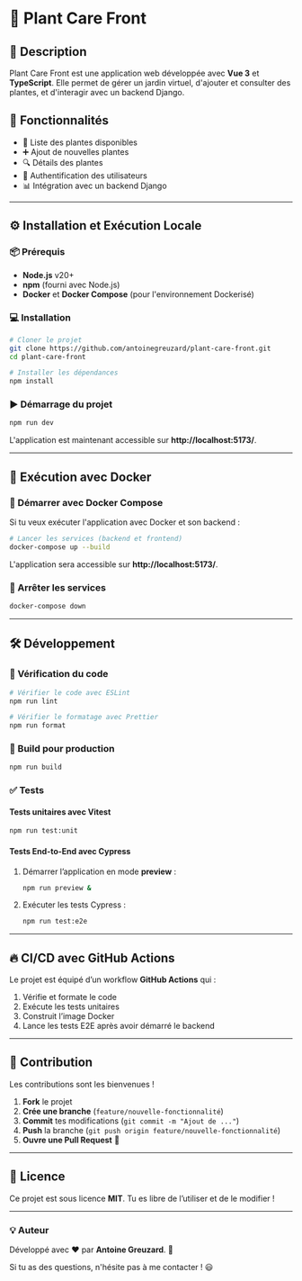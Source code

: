 # 🌿 Plant Care Front

## 📌 Description
Plant Care Front est une application web développée avec **Vue 3** et **TypeScript**. Elle permet de gérer un jardin virtuel, d'ajouter et consulter des plantes, et d'interagir avec un backend Django.

## 🚀 Fonctionnalités
- 📜 Liste des plantes disponibles
- ➕ Ajout de nouvelles plantes
- 🔍 Détails des plantes
- 🔐 Authentification des utilisateurs
- 📊 Intégration avec un backend Django

---

## ⚙️ Installation et Exécution Locale

### 📦 Prérequis
- **Node.js** v20+
- **npm** (fourni avec Node.js)
- **Docker** et **Docker Compose** (pour l'environnement Dockerisé)

### 💻 Installation
```sh
# Cloner le projet
git clone https://github.com/antoinegreuzard/plant-care-front.git
cd plant-care-front

# Installer les dépendances
npm install
```

### ▶️ Démarrage du projet
```sh
npm run dev
```
L'application est maintenant accessible sur **http://localhost:5173/**.

---

## 🐳 Exécution avec Docker

### 🚀 Démarrer avec Docker Compose
Si tu veux exécuter l'application avec Docker et son backend :

```sh
# Lancer les services (backend et frontend)
docker-compose up --build
```
L'application sera accessible sur **http://localhost:5173/**.

### 🛑 Arrêter les services
```sh
docker-compose down
```

---

## 🛠️ Développement

### 🔎 Vérification du code
```sh
# Vérifier le code avec ESLint
npm run lint

# Vérifier le formatage avec Prettier
npm run format
```

### 🚀 Build pour production
```sh
npm run build
```

### ✅ Tests
#### Tests unitaires avec Vitest
```sh
npm run test:unit
```
#### Tests End-to-End avec Cypress
1. Démarrer l’application en mode **preview** :
   ```sh
   npm run preview &
   ```
2. Exécuter les tests Cypress :
   ```sh
   npm run test:e2e
   ```

---

## 🔥 CI/CD avec GitHub Actions
Le projet est équipé d’un workflow **GitHub Actions** qui :
1. Vérifie et formate le code
2. Exécute les tests unitaires
3. Construit l’image Docker
4. Lance les tests E2E après avoir démarré le backend

---

## 🤝 Contribution
Les contributions sont les bienvenues !
1. **Fork** le projet
2. **Crée une branche** (`feature/nouvelle-fonctionnalité`)
3. **Commit** tes modifications (`git commit -m "Ajout de ..."`)
4. **Push** la branche (`git push origin feature/nouvelle-fonctionnalité`)
5. **Ouvre une Pull Request** 🚀

---

## 📄 Licence
Ce projet est sous licence **MIT**. Tu es libre de l’utiliser et de le modifier !

---

### 💡 Auteur
Développé avec ❤️ par **Antoine Greuzard**. 🚀

Si tu as des questions, n'hésite pas à me contacter ! 😃
